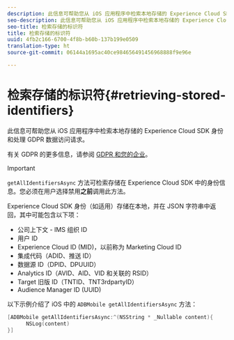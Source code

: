 ```yaml
---
description: 此信息可帮助您从 iOS 应用程序中检索本地存储的 Experience Cloud SDK 身份和处理 GDPR 数据访问请求。
seo-description: 此信息可帮助您从 iOS 应用程序中检索本地存储的 Experience Cloud SDK 身份和处理 GDPR 数据访问请求。
seo-title: 检索存储的标识符
title: 检索存储的标识符
uuid: 4fb2c166-6700-4f8b-b60b-137b199e0509
translation-type: ht
source-git-commit: 06144a1695ac40ce984656491456968888f9e96e

---
```



# 检索存储的标识符{#retrieving-stored-identifiers}

此信息可帮助您从 iOS 应用程序中检索本地存储的 Experience Cloud SDK 身份和处理 GDPR 数据访问请求。

有关 GDPR 的更多信息，请参阅 [GDPR 和您的企业](https://www.adobe.com/cn/privacy/general-data-protection-regulation.html)。

>[!IMPORTANT]
>
>`getAllIdentifiersAsync` 方法可检索存储在 Experience Cloud SDK 中的身份信息。您必须在用户选择禁用&#x200B;**之前**&#x200B;调用此方法。

Experience Cloud SDK 身份（如适用）存储在本地，并在 JSON 字符串中返回，其中可能包含以下项：

* 公司上下文 - IMS 组织 ID
* 用户 ID
* Experience Cloud ID (MID)，以前称为 Marketing Cloud ID
* 集成代码（ADID、推送 ID）
* 数据源 ID（DPID、DPUUID）
* Analytics ID（AVID、AID、VID 和关联的 RSID）
* Target 旧版 ID（TNTID、TNT3rdpartyID）
* Audience Manager ID (UUID)

以下示例介绍了 iOS 中的 `ADBMobile getAllIdentifiersAsync` 方法：

```objective-c
[ADBMobile getAllIdentifiersAsync:^(NSString * _Nullable content){
      NSLog(content) 
}]
```

